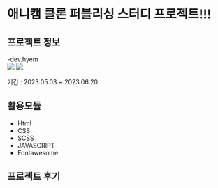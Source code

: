 # 애니캠 클론 퍼블리싱 스터디 프로젝트!!!
## 프로젝트 정보
-dev.hyem <br />
<a href="mailto:devdev.hyem@gmail.com"><img src="https://img.shields.io/badge/Gmail-d14836?style=flat-square&logo=Gmail&logoColor=white&link=devdev.hyem0@gmail.com"/></a>
<a href="https://bead-tulip-a18.notion.site/hyem-s-dev-STUDY-75ffe819c7534a049b59871e6fe17dd4?pvs=4"><img src="https://img.shields.io/badge/Notion-000000?style=flat-square&logo=Notion&logoColor=white"/></a>

기간 : 2023.05.03 ~ 2023.06.20
<br />


## 활용모듈
- Html
- CSS
- SCSS
- JAVASCRIPT
- Fontawesome

## 프로젝트 후기

